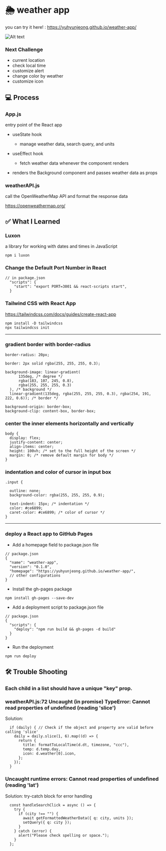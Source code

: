 # 🌦️ weather app

you can try it here! : https://yuhyunjeong.github.io/weather-app/

![Alt text](weatherapp_1.gif)

### Next Challenge

- current location
- check local time
- customize alert
- change color by weather
- customize icon

## 💻 Process

### App.js

entry point of the React app

- useState hook

  - manage weather data, search query, and units

- useEffect hook

  - fetch weather data whenever the component renders

- renders the Background component and passes weather data as props

### weatherAPI.js

call the OpenWeatherMap API and format the response data

https://openweathermap.org/

## ✅ What I Learned

### Luxon

a library for working with dates and times in JavaScript

```
npm i luxon
```

### Change the Default Port Number in React

```
// in package.json
  "scripts": {
    "start": "export PORT=3001 && react-scripts start",
  }
```

### Tailwind CSS with React App

https://tailwindcss.com/docs/guides/create-react-app

```
npm install -D tailwindcss
npx tailwindcss init
```

<hr>

### gradient border with border-radius

```
border-radius: 20px;

border: 2px solid rgba(255, 255, 255, 0.3);

background-image: linear-gradient(
      135deg, /* degree */
      rgba(183, 107, 245, 0.8),
      rgba(255, 255, 255, 0.3)
  ), /* background */
  linear-gradient(135deg, rgba(255, 255, 255, 0.3), rgba(254, 191, 222, 0.6)); /* border */

background-origin: border-box;
background-clip: content-box, border-box;
```

### center the inner elements horizontally and vertically

```
body {
  display: flex;
  justify-content: center;
  align-items: center;
  height: 100vh; /* set to the full height of the screen */
  margin: 0; /* remove default margin for body */
}
```

### indentation and color of cursor in input box

```
.input {

  outline: none;
  background-color: rgba(255, 255, 255, 0.9);

  text-indent: 15px; /* indentation */
  color: #ce6899;
  caret-color: #ce6899; /* color of cursor */
}
```

<hr>

### deploy a React app to GitHub Pages

- Add a homepage field to package.json file

```
// package.json
{
  "name": "weather-app",
  "version": "0.1.0",
  "homepage": "https://yuhyunjeong.github.io/weather-app/",
  // other configurations
}
```

- Install the gh-pages package

```
npm install gh-pages --save-dev
```

- Add a deployment script to package.json file

```
// package.json
{
  "scripts": {
    "deploy": "npm run build && gh-pages -d build"
  }
}
```

- Run the deployment

```
npm run deploy
```

## 🛠️ Trouble Shooting

### Each child in a list should have a unique "key" prop.

### weatherAPI.js:72 Uncaught (in promise) TypeError: Cannot read properties of undefined (reading 'slice')

Solution:

```
  if (daily) { // Check if the object and property are valid before calling 'slice'
    daily = daily.slice(1, 6).map((d) => {
      return {
        title: formatToLocalTime(d.dt, timezone, "ccc"),
        temp: d.temp.day,
        icon: d.weather[0].icon,
      };
    });
  }
```

### Uncaught runtime errors: Cannot read properties of undefined (reading 'lat')

Solution: try-catch block for error handling

```
  const handleSearchClick = async () => {
    try {
      if (city !== "") {
        await getFormattedWeatherData({ q: city, units });
        setQuery({ q: city });
      }
    } catch (error) {
      alert("Please check spelling or space.");
    }
  };
```
